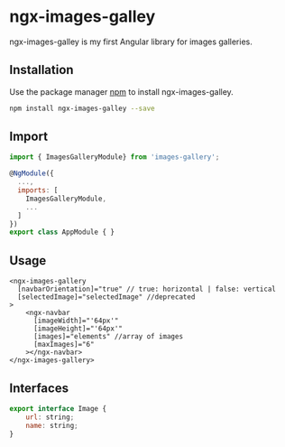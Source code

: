 # ngx-images-galley

ngx-images-galley is my first Angular library for images galleries.

## Installation

Use the package manager [npm](https://www.npmjs.com/) to install ngx-images-galley.

```bash
npm install ngx-images-galley --save
```

## Import

```javascript
import { ImagesGalleryModule} from 'images-gallery';

@NgModule({
  ...,
  imports: [
    ImagesGalleryModule,
    ...
  ]
})
export class AppModule { }
```
## Usage
```html5
<ngx-images-gallery
  [navbarOrientation]="true" // true: horizontal | false: vertical
  [selectedImage]="selectedImage" //deprecated
>
    <ngx-navbar
      [imageWidth]="'64px'"
      [imageHeight]="'64px'"
      [images]="elements" //array of images
      [maxImages]="6"
    ></ngx-navbar>
</ngx-images-gallery>
```
## Interfaces
```javascript
export interface Image {
    url: string;
    name: string;
}
```